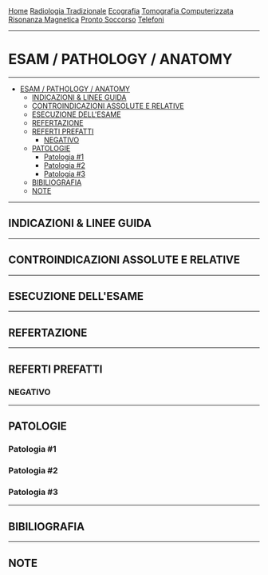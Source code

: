 <div class="topnav">
  <a href="https://sl-rad.github.io/SL-Rad-Vademecum">Home</a>
  <a href="https://sl-rad.github.io/SL-Rad-Vademecum/radiologia_tradizionale.html">Radiologia Tradizionale</a>
  <a href="https://sl-rad.github.io/SL-Rad-Vademecum/ecografia.html">Ecografia</a>
  <a href="https://sl-rad.github.io/SL-Rad-Vademecum/tomografia_computerizzata.html">Tomografia Computerizzata</a>
  <a href="https://sl-rad.github.io/SL-Rad-Vademecum/risonanza_magnetica.html">Risonanza Magnetica</a>
  <a href="https://sl-rad.github.io/SL-Rad-Vademecum/pronto_soccorso.html">Pronto Soccorso</a>
  <a href="https://sl-rad.github.io/SL-Rad-Vademecum/contatti.html">Telefoni</a>
</div>

- - -

# ESAM / PATHOLOGY / ANATOMY

- - -

- [ESAM / PATHOLOGY / ANATOMY](#esam--pathology--anatomy)
  - [INDICAZIONI & LINEE GUIDA](#indicazioni--linee-guida)
  - [CONTROINDICAZIONI ASSOLUTE E RELATIVE](#controindicazioni-assolute-e-relative)
  - [ESECUZIONE DELL'ESAME](#esecuzione-dellesame)
  - [REFERTAZIONE](#refertazione)
  - [REFERTI PREFATTI](#referti-prefatti)
    - [NEGATIVO](#negativo)
  - [PATOLOGIE](#patologie)
    - [Patologia #1](#patologia-1)
    - [Patologia #2](#patologia-2)
    - [Patologia #3](#patologia-3)
  - [BIBILIOGRAFIA](#bibiliografia)
  - [NOTE](#note)

- - -

## INDICAZIONI & LINEE GUIDA

---

## CONTROINDICAZIONI ASSOLUTE E RELATIVE

---

## ESECUZIONE DELL'ESAME

---

## REFERTAZIONE

---

## REFERTI PREFATTI

### NEGATIVO

---

## PATOLOGIE

### Patologia #1
### Patologia #2
### Patologia #3

---

## BIBILIOGRAFIA

---

## NOTE


